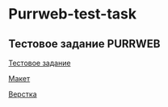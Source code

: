 # Purrweb-test-task

## Тестовое задание PURRWEB

[Тестовое задание](https://docs.google.com/document/d/1PoVCVInY60bO7UoLU8skcdqlgLmiPyYKpUZo2MMqV9A/edit)



[Макет](https://www.figma.com/file/SinVa5DhtxfjLxeMlSDRNO/%D0%A2%D0%B5%D1%81%D1%82%D0%BE%D0%B2%D0%BE%D0%B5-%D0%B7%D0%B0%D0%B4%D0%B0%D0%BD%D0%B8%D0%B5-(frontend)?t=qWNWsCLl7MOBlaG8-6)



[Верстка](https://dimensionnnnn.github.io/Purrweb-test-task/)
